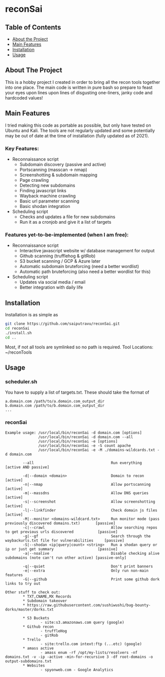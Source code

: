 # reconSai

## Table of Contents

* [About the Project](#about-the-project)
* [Main Features](#main-features)
* [Installation](#installation)
* [Usage](#usage)

## About The Project
This is a hobby project I created in order to bring all the recon tools together into one place. The main code is written in pure bash so prepare to feast your eyes upon lines upon lines of disgusting one-liners, janky code and hardcoded values!

## Main Features
I tried making this code as portable as possible, but only have tested on Ubuntu and Kali. The tools are not regularly updated and some potentially may be out of date at the time of installation (fully updated as of 2021).

### Key Features:
* Reconnaissance script
    - Subdomain discovery (passive and active)
    - Portscanning (masscan -> nmap)
    - Screenshotting & subdomain mapping
    - Page crawling
    - Detecting new subdomains
    - Finding javascript links
    - Wayback machine crawling
    - Basic url parameter scanning
    - Basic shodan integration
* Scheduling script
    - Checks and updates a file for new subdomains
    - Run it as a cronjob and give it a list of targets

### Features yet-to-be-implemented (when I am free):
* Reconnaissance script
    - Interactive javascript website w/ database management for output
    - Github scanning (trufflehog & gitRob)
    - S3 bucket scanning / GCP & Azure later
    - Automatic subdomain bruteforcing (need a better wordlist)
    - Automatic path bruteforcing (also need a better wordlist for this)
* Scheduling script
    - Updates via social media / email
    - Better integration with daily life

## Installation

Installation is as simple as 
```bash
git clone https://github.com/saiputravu/reconSai.git
cd reconSai
./install.sh
cd ..
```

Most, if not all tools are symlinked so no path is required.
Tool Locations: ~/reconTools

## Usage

### scheduler.sh
You have to supply a list of targets.txt. These should take the format of 
```
a.domain.com /path/to/a.domain.com_output_dir
b.domain.com /path/to/b.domain.com_output_dir
...
```

### reconSai
```
Example usage: /usr/local/bin/reconSai -d domain.com [options]
               /usr/local/bin/reconSai -d domain.com --all
               /usr/local/bin/reconSai -e [options]
               /usr/local/bin/reconSai -e -S count apache
               /usr/local/bin/reconSai -e -M ./domains-wildcards.txt -d domain.com

        --all                                   Run everything                                                  [active AND passive]

        -d|--domain <domain>                    Domain to recon                                                 [active]
        -n|--nmap                               Allow portscanning                                              [active]
        -m|--massdns                            Allow DNS queries                                               [active]
        -s|--screenshot                         Allow screenshotting                                            [active]
        -l|--linkfinder                         Check domain js files                                           [active]
        -M|--monitor <domains-wildcard.txt>     Run monitor mode (pass previously discovered domains.txt)       [passive]
        -c|--crawl                              Allow searching repos to get previous urls discovered           [passive]
        -g|--gf                                 Search through the waybackurls.txt file for vulnerabilities     [passive]
        -S|--shodan <ip|query|count> <string>   Run a shodan query or ip or just get summary                    [passive]
        -a|--noalive                            Disable checking alive subdomains (note can't run other active) [passive-only]

        -q|--quiet                              Don't print banners
        -e|--extra                              Only run non-main features
        -G|--github                             Print some github dork links to try out

Other stuff to check out:
        * TXT,CNAME,MX Records
        * Subdomain takeover
        * https://raw.githubusercontent.com/sushiwushi/bug-bounty-dorks/master/dorks.txt

        * S3 Buckets
                - site:s3.amazonaws.com query (google)
        * Github recon
                - truffleHog
                - gitRob
        * Trello
                - site:trello.com intext:ftp (...etc) (google)
        * amass active
                - amass enum -rf /opt/my-lists/resolvers -nf domains.txt -v -ip -active -min-for-recursive 3 -df root-domains -o output-subdomains.txt
        * Websites
                - spyonweb.com - Google Analytics
```



